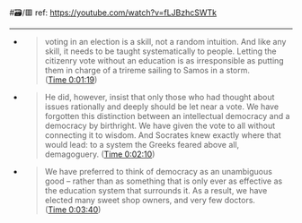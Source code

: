 #🗃/🟥 
ref: 
https://youtube.com/watch?v=fLJBzhcSWTk

---

- > voting in an election is a skill, not a random intuition. And like any skill, it needs to be taught systematically to people. Letting the citizenry vote without an education is as irresponsible as putting them in charge of a trireme sailing to Samos in a storm. ([Time 0:01:19](https://annotate.tv/watch/639b068b2b30e00008df1d1d?annotationId=639b07a1a41af400083358ed))
- > He did, however, insist that only those who had thought about issues rationally and deeply should be let near a vote. We have forgotten this distinction between an intellectual democracy and a democracy by birthright. We have given the vote to all without connecting it to wisdom. And Socrates knew exactly where that would lead: to a system the Greeks feared above all, demagoguery. ([Time 0:02:10](https://annotate.tv/watch/639b068b2b30e00008df1d1d?annotationId=639b07bca41af400083358ee))
- > We have preferred to think of democracy as an unambiguous good – rather than as something that is only ever as effective as the education system that surrounds it. As a result, we have elected many sweet shop owners, and very few doctors. ([Time 0:03:40](https://annotate.tv/watch/639b068b2b30e00008df1d1d?annotationId=639b0806a41af400083358ef))

